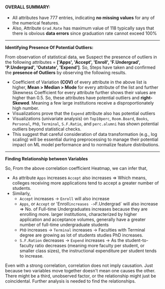 #### **OVERALL SUMMARY:**

* All attributes have 777 entries, indicating **no missing values** for any of the numerical features.
* Also, Attribute `Grad.Rate` has maximum value of 118 typically says that there is obvious **data errors** since graduation rate cannot exceed 100%
----

**Identifying Presence Of Potential Outliers:**

From observation of statistical data, we Suspect the presence of outliers in the following attributes = **['Apps', 'Accept', 'Enroll', 'F.Undergrad', 'P.Undergrad', 'Outstate', 'Expend']**. So, Steps have taken and confirmed the **presence of Outliers** by observing the following results.
* Coefficient of Variation **(COV)** of every attribute in the above list is higher, **Mean > Median > Mode** for every attribute of the list and further Skewness Coefficient for every attribute further shows their values are higher than 0.5. So, these attributes have potential outliers and **right-Skewed**. Meaning a few large institutions receive a disproportionately high number.
* Visualizations prove that the `Expend` attribute also has potential outliers
* Visualizations (univariate analysis) on `Top10perc`, `Room.Board`, `Books`, `Personal`, `PhD`, `Terminal`, `S.F.Ratio`, and `perc.alumni` has shown potential outliers beyond statistical checks.
* This suggest that careful consideration of data transformation (e.g., log scaling) will be essential during preprocessing to manage their potential impact on ML model performance and to normalize feature distributions.
----

**Finding Relationship between Variables**

So, From the above correlation coefficient Heatmap, we can infer that,
* As attribute `Apps` increases `Accept` also increases => Which means, colleges receiving more applications tend to accept a greater number of students.
* Similarly,
    - `Accept` increases -> `Enroll` will also increase
    - `Apps`, or `Accept` or 'Enroll` increases -> `F.Undergrad` will also increase => No. of Full-time Undergraduates increases because they are enrolling more. larger institutions, characterized by higher application and acceptance volumes, generally have a greater number of full-time undergraduate students
    - `PhD` increases -> `Terminal` increases -> Faculties with Terminal degree are growing as lot of students studies PhD increases.
    - `S.F.Ration` decreases -> `Expend` increases -> As the student-to-faculty ratio decreases (meaning more faculty per student, or smaller class sizes), the instructional expenditure per student tends to increase.

Even with a strong correlation, correlation does not imply causation. Just because two variables move together doesn't mean one causes the other. There might be a third, unobserved factor, or the relationship might just be coincidental. Further analysis is needed to find the relationships.